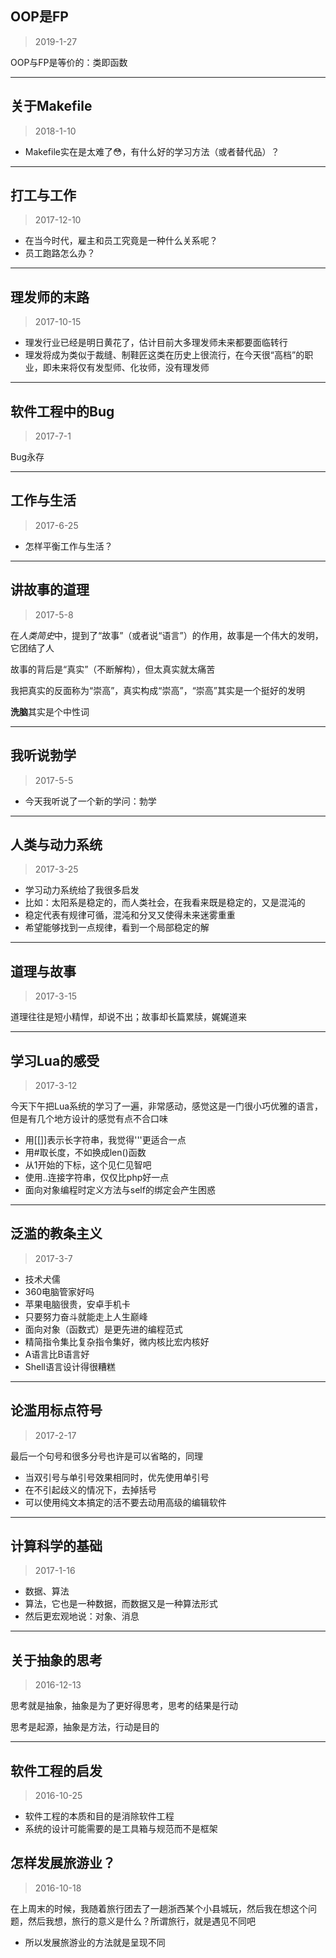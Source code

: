 ## OOP是FP

> 2019-1-27

OOP与FP是等价的：类即函数

---

## 关于Makefile

> 2018-1-10

- Makefile实在是太难了😳，有什么好的学习方法（或者替代品）？

---

## 打工与工作

> 2017-12-10

- 在当今时代，雇主和员工究竟是一种什么关系呢？
- 员工跑路怎么办？

---

## 理发师的末路

> 2017-10-15

- 理发行业已经是明日黄花了，估计目前大多理发师未来都要面临转行
- 理发将成为类似于裁缝、制鞋匠这类在历史上很流行，在今天很“高档”的职业，即未来将仅有发型师、化妆师，没有理发师

---

## 软件工程中的Bug

> 2017-7-1

Bug永存

---

## 工作与生活

> 2017-6-25

- 怎样平衡工作与生活？

---

## 讲故事的道理

> 2017-5-8

在*人类简史*中，提到了“故事”（或者说“语言”）的作用，故事是一个伟大的发明，它团结了人

故事的背后是“真实”（不断解构），但太真实就太痛苦

我把真实的反面称为“崇高”，真实构成“崇高”，“崇高”其实是一个挺好的发明

**洗脑**其实是个中性词

---

## 我听说勃学

> 2017-5-5

- 今天我听说了一个新的学问：勃学

---

## 人类与动力系统

> 2017-3-25

- 学习动力系统给了我很多启发
- 比如：太阳系是稳定的，而人类社会，在我看来既是稳定的，又是混沌的
- 稳定代表有规律可循，混沌和分叉又使得未来迷雾重重
- 希望能够找到一点规律，看到一个局部稳定的解

---

## 道理与故事

> 2017-3-15

道理往往是短小精悍，却说不出；故事却长篇累牍，娓娓道来

---

## 学习Lua的感受

> 2017-3-12

今天下午把Lua系统的学习了一遍，非常感动，感觉这是一门很小巧优雅的语言，但是有几个地方设计的感觉有点不合口味

- 用[[]]表示长字符串，我觉得'''更适合一点
- 用#取长度，不如换成len()函数
- 从1开始的下标，这个见仁见智吧
- 使用..连接字符串，仅仅比php好一点
- 面向对象编程时定义方法与self的绑定会产生困惑

---

## 泛滥的教条主义

> 2017-3-7

-  技术犬儒
-  360电脑管家好吗
-  苹果电脑很贵，安卓手机卡
-  只要努力奋斗就能走上人生巅峰
-  面向对象（函数式）是更先进的编程范式
-  精简指令集比复杂指令集好，微内核比宏内核好
-  A语言比B语言好
-  Shell语言设计得很糟糕

---

## 论滥用标点符号

> 2017-2-17

最后一个句号和很多分号也许是可以省略的，同理

- 当双引号与单引号效果相同时，优先使用单引号
- 在不引起歧义的情况下，去掉括号
- 可以使用纯文本搞定的活不要去动用高级的编辑软件

---

## 计算科学的基础

> 2017-1-16

- 数据、算法
- 算法，它也是一种数据，而数据又是一种算法形式
- 然后更宏观地说：对象、消息

---

## 关于抽象的思考

> 2016-12-13

思考就是抽象，抽象是为了更好得思考，思考的结果是行动

思考是起源，抽象是方法，行动是目的

---

## 软件工程的启发

> 2016-10-25

- 软件工程的本质和目的是消除软件工程
- 系统的设计可能需要的是工具箱与规范而不是框架

## 怎样发展旅游业？

> 2016-10-18

在上周末的时候，我随着旅行团去了一趟浙西某个小县城玩，然后我在想这个问题，然后我想，旅行的意义是什么？所谓旅行，就是遇见不同吧

- 所以发展旅游业的方法就是呈现不同
